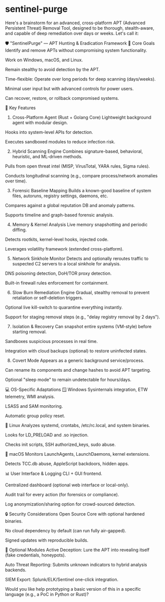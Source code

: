 # sentinel-purge

Here's a brainstorm for an advanced, cross-platform APT (Advanced Persistent Threat) Removal Tool, designed to be thorough, stealth-aware, and capable of deep remediation over days or weeks. Let's call it:

🛡️ "SentinelPurge" — APT Hunting & Eradication Framework
🔧 Core Goals
Identify and remove APTs without compromising system functionality.

Work on Windows, macOS, and Linux.

Remain stealthy to avoid detection by the APT.

Time-flexible: Operate over long periods for deep scanning (days/weeks).

Minimal user input but with advanced controls for power users.

Can recover, restore, or rollback compromised systems.

🧠 Key Features
1. Cross-Platform Agent (Rust + Golang Core)
Lightweight background agent with modular design.

Hooks into system-level APIs for detection.

Executes sandboxed modules to reduce infection risk.

2. Hybrid Scanning Engine
Combines signature-based, behavioral, heuristic, and ML-driven methods.

Pulls from open threat intel (MISP, VirusTotal, YARA rules, Sigma rules).

Conducts longitudinal scanning (e.g., compare process/network anomalies over time).

3. Forensic Baseline Mapping
Builds a known-good baseline of system files, autoruns, registry settings, daemons, etc.

Compares against a global reputation DB and anomaly patterns.

Supports timeline and graph-based forensic analysis.

4. Memory & Kernel Analysis
Live memory snapshotting and periodic diffing.

Detects rootkits, kernel-level hooks, injected code.

Leverages volatility framework (extended cross-platform).

5. Network Sinkhole Monitor
Detects and optionally reroutes traffic to suspected C2 servers to a local sinkhole for analysis.

DNS poisoning detection, DoH/TOR proxy detection.

Built-in firewall rules enforcement for containment.

6. Slow Burn Remediation Engine
Gradual, stealthy removal to prevent retaliation or self-deletion triggers.

Optional live kill-switch to quarantine everything instantly.

Support for staging removal steps (e.g., "delay registry removal by 2 days").

7. Isolation & Recovery
Can snapshot entire systems (VM-style) before starting removal.

Sandboxes suspicious processes in real time.

Integration with cloud backups (optional) to restore uninfected states.

8. Covert Mode
Appears as a generic background service/process.

Can rename its components and change hashes to avoid APT targeting.

Optional "sleep mode" to remain undetectable for hours/days.

💻 OS-Specific Adaptations
🪟 Windows
Sysinternals integration, ETW telemetry, WMI analysis.

LSASS and SAM monitoring.

Automatic group policy reset.

🐧 Linux
Analyzes systemd, crontabs, /etc/rc.local, and system binaries.

Looks for LD_PRELOAD and .so injection.

Checks init scripts, SSH authorized_keys, sudo abuse.

🍎 macOS
Monitors LaunchAgents, LaunchDaemons, kernel extensions.

Detects TCC.db abuse, AppleScript backdoors, hidden apps.

📊 User Interface & Logging
CLI + GUI frontend.

Centralized dashboard (optional web interface or local-only).

Audit trail for every action (for forensics or compliance).

Log anonymization/sharing option for crowd-sourced detection.

🔒 Security Considerations
Open Source Core with optional hardened binaries.

No cloud dependency by default (can run fully air-gapped).

Signed updates with reproducible builds.

🧰 Optional Modules
Active Deception: Lure the APT into revealing itself (fake credentials, honeypots).

Auto Threat Reporting: Submits unknown indicators to hybrid analysis backends.

SIEM Export: Splunk/ELK/Sentinel one-click integration.

Would you like help prototyping a basic version of this in a specific language (e.g., a PoC in Python or Rust)?
